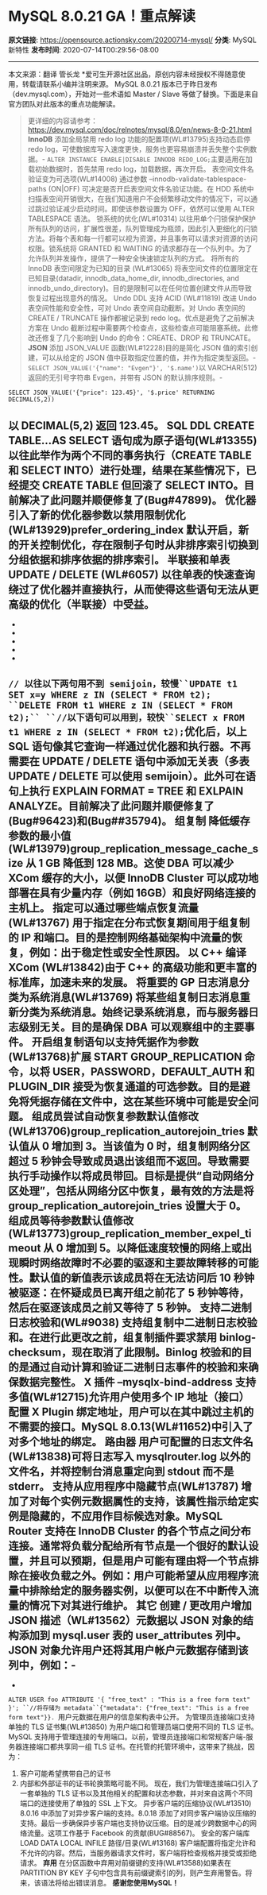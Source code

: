 # MySQL 8.0.21 GA！重点解读

**原文链接**: https://opensource.actionsky.com/20200714-mysql/
**分类**: MySQL 新特性
**发布时间**: 2020-07-14T00:29:56-08:00

---

本文来源：翻译 管长龙
*爱可生开源社区出品，原创内容未经授权不得随意使用，转载请联系小编并注明来源。
MySQL 8.0.21 版本已于昨日发布（dev.mysql.com），开始对一些术语如 Master / Slave 等做了替换。下面是来自官方团队对此版本的重点功能解读。
> 更详细的内容请参考：
https://dev.mysql.com/doc/relnotes/mysql/8.0/en/news-8-0-21.html
**InnoDB**
添加全局禁用 redo log 功能的配置项(WL#13795)支持动态启停 redo log，可使数据库写入速度更快，服务也更容易崩溃并丢失整个实例数据。- 
`ALTER INSTANCE ENABLE|DISABLE INNODB REDO_LOG;`主要适用在加载初始数据时，首先禁用 redo log，加载数据，再次开启。
表空间文件名验证变为可选项(WL#14008)
通过参数 &#8211;innodb-validate-tablespace-paths (ON|OFF) 可决定是否开启表空间文件名验证功能。在 HDD 系统中扫描表空间开销很大，在我们知道用户不会频繁移动文件的情况下，可以通过跳过验证减少启动时间。即使该参数设置为 OFF，依然可以使用 ALTER TABLESPACE 语法。
锁系统的优化(WL#10314) 
以往用单个闩锁保护保护所有队列的访问，扩展性很差，队列管理成为瓶颈，因此引入更细化的闩锁方法。将每个表和每一行都可以视为资源，并且事务可以请求对资源的访问权限。锁系统将 GRANTED 和 WAITING 的请求都存在一个队列中。为了允许队列并发操作，提供了一种安全快速锁定队列的方式。
将所有的 InnoDB 表空间限定为已知的目录 (WL#13065) 
将表空间文件的位置限定在已知目录(datadir, innodb_data_home_dir, innodb_directories, and innodb_undo_directory)。目的是限制可以在任何位置创建文件从而导致恢复过程出现意外的情况。
Undo DDL 支持 ACID (WL#11819)
改进 Undo 表空间性能和安全性，可对 Undo 表空间自动截断。对 Undo 表空间的 CREATE / TRUNCATE 操作都被记录到 redo log。优点是避免了之前解决方案在 Undo 截断过程中需要两个检查点，这些检查点可能阻塞系统。此修改还修复了几个影响到 Undo 的命令：CREATE、DROP 和 TRUNCATE。  
**JSON**
添加 JSON_VALUE 函数(WL#12228)目的是简化 JSON 值的索引创建，可以从给定的 JSON 值中获取指定位置的值，并作为指定类型返回。- 
`SELECT JSON_VALUE('{"name": "Evgen"}', '$.name')`以 VARCHAR(512) 返回的无引号字符串 Evgen，并带有 JSON 的默认排序规则。- 
```
SELECT JSON_VALUE('{"price": 123.45}', '$.price' RETURNING DECIMAL(5,2))
```
以 DECIMAL(5,2) 返回 123.45。
**SQL DDL**
CREATE TABLE…AS SELECT 语句成为原子语句(WL#13355)以往此举作为两个不同的事务执行（CREATE TABLE 和 SELECT INTO）进行处理，结果在某些情况下，已经提交 CREATE TABLE 但回滚了 SELECT INTO。目前解决了此问题并顺便修复了(Bug#47899)。
**优化器**
引入了新的优化器参数以禁用限制优化(WL#13929)prefer_ordering_index 默认开启，新的开关控制优化，存在限制子句时从非排序索引切换到分组依据和排序依据的排序索引。
半联接和单表 UPDATE / DELETE (WL#6057)
以往单表的快速查询绕过了优化器并直接执行，从而使得这些语句无法从更高级的优化（半联接）中受益。
- 
- 
- 
- 
- 
- 
`// 以往以下两句用不到 semijoin，较慢``UPDATE t1 SET x=y WHERE z IN (SELECT * FROM t2); ``DELETE FROM t1 WHERE z IN (SELECT * FROM t2);``
``//以下语句可以用到，较快``SELECT x FROM t1 WHERE z IN (SELECT * FROM t2);`优化后，以上 SQL 语句像其它查询一样通过优化器和执行器。不再需要在 UPDATE / DELETE 语句中添加无关表（多表 UPDATE / DELETE 可以使用 semijoin）。此外可在语句上执行 EXPLAIN FORMAT = TREE 和 EXLPAIN ANALYZE。目前解决了此问题并顺便修复了(Bug#96423)和(Bug##35794)。
**组复制**
降低缓存参数的最小值(WL#13979)group_replication_message_cache_size  从 1 GB 降低到 128 MB。这使 DBA 可以减少 XCom 缓存的大小，以便 InnoDB Cluster 可以成功地部署在具有少量内存（例如 16GB）和良好网络连接的主机上。
指定可以通过哪些端点恢复流量(WL#13767)
用于指定在分布式恢复期间用于组复制的 IP 和端口。目的是控制网络基础架构中流量的恢复，例如：出于稳定性或安全性原因。
以 C++ 编译 XCom (WL#13842)由于 C++ 的高级功能和更丰富的标准库，加速未来的发展。
将重要的  GP 日志消息分类为系统消息(WL#13769)
将某些组复制日志消息重新分类为系统消息。始终记录系统消息，而与服务器日志级别无关。目的是确保 DBA 可以观察组中的主要事件。
开启组复制语句以支持凭据作为参数(WL#13768)扩展 START GROUP_REPLICATION 命令，以将 USER，PASSWORD，DEFAULT_AUTH 和 PLUGIN_DIR 接受为恢复通道的可选参数。目的是避免将凭据存储在文件中，这在某些环境中可能是安全问题。
组成员尝试自动恢复参数默认值修改(WL#13706)group_replication_autorejoin_tries 默认值从 0 增加到 3。当该值为 0 时，组复制网络分区超过 5 秒钟会导致成员退出该组而不返回。导致需要执行手动操作以将成员带回。目标是提供“自动网络分区处理”，包括从网络分区中恢复，最有效的方法是将 group_replication_autorejoin_tries 设置大于 0。
组成员等待参数默认值修改(WL#13773)group_replication_member_expel_timeout 从 0 增加到 5。以降低速度较慢的网络上或出现瞬时网络故障时不必要的驱逐和主要故障转移的可能性。默认值的新值表示该成员将在无法访问后 10 秒钟被驱逐：在怀疑成员已离开组之前花了 5 秒钟等待，然后在驱逐该成员之前又等待了 5 秒钟。
支持二进制日志校验和(WL#9038)
支持组复制中二进制日志校验和。在进行此更改之前，组复制插件要求禁用 binlog-checksum，现在取消了此限制。Binlog 校验和的目的是通过自动计算和验证二进制日志事件的校验和来确保数据完整性。
**X 插件**
&#8211;mysqlx-bind-address 支持多值(WL#12715)允许用户使用多个 IP 地址（接口）配置 X Plugin 绑定地址，用户可以在其中跳过主机的不需要的接口。MySQL 8.0.13(WL#11652)中引入了对多个地址的绑定。
**路由器**
用户可配置的日志文件名(WL#13838)可将日志写入 mysqlrouter.log 以外的文件名，并将控制台消息重定向到 stdout 而不是 stderr。
支持从应用程序中隐藏节点(WL#13787)
增加了对每个实例元数据属性的支持，该属性指示给定实例是隐藏的，不应用作目标候选对象。MySQL Router 支持在 InnoDB Cluster 的各个节点之间分布连接。通常将负载分配给所有节点是一个很好的默认设置，并且可以预期，但是用户可能有理由将一个节点排除在接收负载之外。例如：用户可能希望从应用程序流量中排除给定的服务器实例，以便可以在不中断传入流量的情况下对其进行维护。
**其它**
创建 / 更改用户增加 JSON 描述（WL#13562）元数据以 JSON 对象的结构添加到 mysql.user 表的 user_attributes 列中。JSON 对象允许用户还将其用户帐户元数据存储到该列中，例如：- 
- 
- 
`ALTER USER foo ATTRIBUTE '{ "free_text" : "This is a free form text" }'; ``//将存储为 metadata``{"metadata": {"free_text": "This is a free form text"}}. `用户元数据在用户的信息架构表中公开。
为管理员连接端口支持单独的 TLS 证书集(WL#13850)
为用户端口和管理员端口使用不同的 TLS 证书。MySQL 支持用于管理连接的专用端口。以前，管理员连接端口和常规客户端-服务器连接端口都共享同一组 TLS 证书。在托管的托管环境中，这带来了挑战，因为：
1. 客户可能希望携带自己的证书
2. 内部和外部证书的证书轮换策略可能不同。
现在，我们为管理连接端口引入了一套单独的 TLS 证书以及其他相关的配置和状态参数，并对来自这两个不同端口的连接使用了单独的 SSL 上下文。
异步客户端的压缩协议(WL#13510)
8.0.16 中添加了对异步客户端的支持。8.0.18 添加了对同步客户端协议压缩的支持。最后一步确保异步客户端也支持协议压缩。目的是减少跨数据中心的网络流量。这项工作基于 Facebook 的贡献(BUG#88567)。
安全的客户端库 LOAD DATA LOCAL INFILE 路径/目录(WL#13168)
客户端配置将指定允许和不允许的内容。然后，当服务器请求文件时，客户端将检查规格并接受或拒绝请求。
**弃用**
在分区函数中弃用对前缀键的支持(WL#13588)如果表在 PARTITION BY KEY 子句中包含具有前缀键索引的列，则产生弃用警告。将来，该语法将给出错误消息。
**感谢您使用MySQL！**